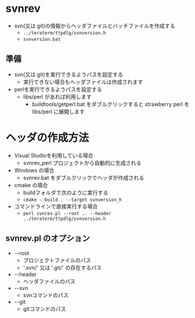 ﻿# svnrev

- svn(又は git)の情報からヘッダファイルとバッチファイルを作成する
  - `../teraterm/ttpdlg/svnversion.h`
  - `svnversion.bat`

## 準備

- svn(又は git)を実行できるようパスを設定する
  - 実行できない場合もヘッダファイルは作成されます
- perlを実行できるようパスを設定する
  - libs/perl があれば利用します
    - buildtools/getperl.bat をダブルクリックすると
      strawberry perl を libs/perl に展開します

# ヘッダの作成方法

- Visual Studioを利用している場合
  - svnrev_perl プロジェクトから自動的に生成される
- Windows の場合
  - svnrev.bat をダブルクリックでヘッダが作成される
- cmake の場合
  - buildフォルダで次のように実行する
  - `cmake --build . --target svnversion_h`
- コマンドラインで直接実行する場合
  - `perl svnrev.pl --root .. --header ../teraterm/ttpdlg/svnversion.h`

## svnrev.pl のオプション

- --root
  - プロジェクトファイルのパス
  - '.svn/' 又は '.git/' の存在するパス
- --header
  - ヘッダファイルのパス
- --svn
  - svnコマンドのパス
- --git
  - gitコマンドのパス
